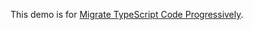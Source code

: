 This demo is for [Migrate TypeScript Code Progressively](https://jser.dev/2023-09-24-progressive-ts-migration/).
